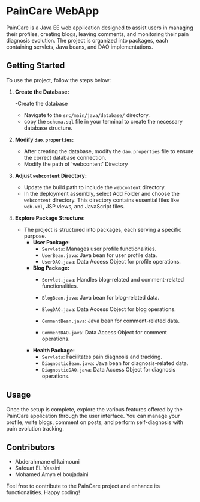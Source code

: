 # PainCare WebApp

PainCare is a Java EE web application designed to assist users in managing their profiles, creating blogs, leaving comments, and monitoring their pain diagnosis evolution. The project is organized into packages, each containing servlets, Java beans, and DAO implementations.

## Getting Started

To use the project, follow the steps below:

1. **Create the Database:**

    -Create the  database 
    - Navigate to the `src/main/java/database/` directory.
    - copy the `schema.sql` file in your terminal to create the necessary database structure.

   

2. **Modify `dao.properties`:**
    - After creating the database, modify the `dao.properties` file to ensure the correct database connection.
    - Modify the path of 'webcontent' Directory

3. **Adjust `webcontent` Directory:**
    - Update the build path to include the `webcontent` directory.
    - In the deployment assembly, select Add Folder and choose the `webcontent` directory. This directory contains essential files like `web.xml`, JSP views, and JavaScript files.

4. **Explore Package Structure:**
    - The project is structured into packages, each serving a specific purpose.
        - **User Package:**
            - `Servlets`: Manages user profile functionalities.
            - `UserBean.java`: Java bean for user profile data.
            - `UserDAO.java`: Data Access Object for profile operations.
        - **Blog Package:**
            - `Servlet.java`: Handles blog-related and comment-related  functionalities.
            - `BlogBean.java`: Java bean for blog-related data.
            - `BlogDAO.java`: Data Access Object for blog operations.
       
            - `CommentBean.java`: Java bean for comment-related data.
            - `CommentDAO.java`: Data Access Object for comment operations.
        - **Health Package:**
            - `Servlets`: Facilitates pain diagnosis and tracking.
            - `DiagnosticBean.java`: Java bean for diagnosis-related data.
            - `DiagnosticDAO.java`: Data Access Object for diagnosis operations.


## Usage

Once the setup is complete, explore the various features offered by the PainCare application through the user interface. You can manage your profile, write blogs, comment on posts, and perform self-diagnosis with pain evolution tracking.

## Contributors

- Abderahmane el kaimouni
- Safouat EL Yassini
- Mohamed Amyn el boujadaini

Feel free to contribute to the PainCare project and enhance its functionalities. Happy coding!

